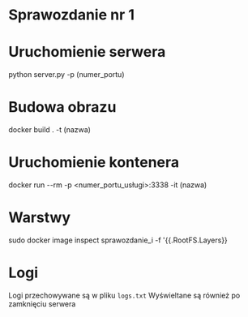 
# Sprawozdanie nr 1

# Uruchomienie serwera 
python server.py -p (numer_portu)
# Budowa obrazu 
docker build . -t (nazwa)
# Uruchomienie kontenera 
docker run --rm -p <numer_portu_usługi>:3338 -it (nazwa)
# Warstwy 
sudo docker image inspect sprawozdanie_i -f '{{.RootFS.Layers}}
# Logi 
Logi przechowywane są w pliku `logs.txt` Wyświeltane są również po zamknięciu serwera
